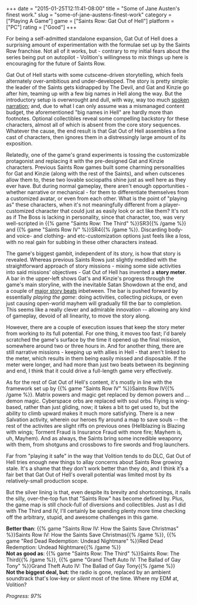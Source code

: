+++
date = "2015-01-25T12:11:41-08:00"
title = "Some of Jane Austen's finest work."
slug = "some-of-jane-austens-finest-work"
category = ["Playing A Game"]
game = ["Saints Row: Gat Out of Hell"]
platform = ["PC"]
rating = ["Good"]
+++

For being a self-admitted standalone expansion, Gat Out of Hell does a surprising amount of experimentation with the formulae set up by the Saints Row franchise.  Not all of it works, but - contrary to my initial fears about the series being put on autopilot - Volition's willingness to mix things up here is encouraging for the future of Saints Row.

Gat Out of Hell starts with some cutscene-driven storytelling, which feels alternately over-ambitious and under-developed.  The story is pretty simple: the leader of the Saints gets kidnapped by The Devil, and Gat and Kinzie go after him, teaming up with a few big names in Hell along the way.  But the introductory setup is overwrought and dull, with way, way too much <a href="http://saintsrow.wikia.com/Jane_Austen">spoken narration</a>; and, due to what I can only assume was a mismanaged content budget, the aforementioned "big names in Hell" are hardly more than footnotes.  Optional collectibles reveal some compelling backstory for these characters, almost all of which is absent from the core story sequences.  Whatever the cause, the end result is that Gat Out of Hell assembles a fine cast of characters, then ignores them in a distressingly large amount of its exposition.

Relatedly, one of the game's grand experiments is tossing the customizable protagonist and replacing it with the pre-designed Gat and Kinzie characters.  Previous Saints Row games built some charming personalities for Gat and Kinzie (along with the rest of the Saints), and when cutscenes allow them to, these two lovable sociopaths shine just as well here as they ever have.  But during normal gameplay, there aren't enough opportunities - whether narrative or mechanical - for them to differentiate themselves from a customized avatar, or even from each other.  What is the point of "playing as" these characters, when it's not meaningfully different from a player-customized character that could just as easily look or act like them?  It's not as if The Boss is lacking in personality, since that character, too, was very well-scripted in {{% game "Saints Row: The Third" %}}SR3{{% /game %}} and {{% game "Saints Row IV" %}}SR4{{% /game %}}.  Discarding body- and voice- and clothing- and etc-customization options just feels like a loss, with no real gain for subbing in these other characters instead.

The game's biggest gambit, independent of its story, is how that story is revealed.  Whereas previous Saints Rows just slightly meddled with the straightforward approach of story missions - mixing some side activities into said missions' objectives - Gat Out of Hell has invented a <b>story meter</b>.  A bar in the upper-left shows Gat's and Kinzie's progress through the game's main storyline, with the inevitable Satan Showdown at the end, and a couple of <a href="https://www.youtube.com/watch?v=OvAJIVSLqK4">major story beats</a> inbetween.  The bar is pushed forward by essentially <i>playing the game</i>: doing activities, collecting pickups, or even just causing open-world mayhem will gradually fill the bar to completion.  This seems like a really clever and admirable innovation -- allowing any kind of gameplay, devoid of all linearity, to move the story along.

However, there are a couple of execution issues that keep the story meter from working to its full potential.  For one thing, it moves too fast; I'd barely scratched the game's surface by the time it opened up the final mission, somewhere around two or three hours in.  And for another thing, there are still narrative missions - keeping up with allies in Hell - that aren't linked to the meter, which results in them being easily missed and disposable.  If the meter were longer, and had more than just two beats between its beginning and end, I think that it could drive a full-length game very effectively.

As for the rest of Gat Out of Hell's content, it's mostly in line with the framework set up by {{% game "Saints Row IV" %}}Saints Row IV{{% /game %}}.  Matrix powers and magic get replaced by demon powers and ... demon magic.  Cyberspace orbs are replaced with soul orbs.  Flying is wing-based, rather than just gliding, now; it takes a bit to get used to, but the ability to climb upward makes it much more satisfying.  There is a new Salvation activity, wherein our heroes fly around a map to save souls -- the rest of the activites are slight riffs on previous ones (Hellblazing is Blazing with wings; Torment Fraud is Insurance Fraud with more fire; Mayhem is, uh, Mayhem).  And as always, the Saints bring some incredible weaponry with them, from shotguns and crossbows to fire swords and frog launchers.

Far from "playing it safe" in the way that Volition tends to do DLC, Gat Out of Hell tries enough new things to allay concerns about Saints Row growing stale.  It's a shame that they don't work better than they do, and I think it's a fair bet that Gat Out of Hell's overall potential was limited most by its relatively-small production scope.

But the silver lining is that, even despite its brevity and shortcomings, it nails the silly, over-the-top fun that "Saints Row" has become defined by.  Plus, the game map is still chock-full of diversions and collectibles.  Just as I did with The Third and IV, I'll certainly be spending plenty more time checking off the arbitrary, stupid, and awesome challenges in this game.

<b>Better than</b>: {{% game "Saints Row IV: How the Saints Save Christmas" %}}Saints Row IV: How the Saints Save Christmas{{% /game %}}, {{% game "Red Dead Redemption: Undead Nightmare" %}}Red Dead Redemption: Undead Nightmare{{% /game %}}  
<b>Not as good as</b>: {{% game "Saints Row: The Third" %}}Saints Row: The Third{{% /game %}}, {{% game "Grand Theft Auto IV: The Ballad of Gay Tony" %}}Grand Theft Auto IV: The Ballad of Gay Tony{{% /game %}}  
<b>Not the biggest deal, but</b>: the radio is gone, replaced by an ambient soundtrack that's low-key or <i>silent</i> most of the time.  Where my EDM at, Volition?

<i>Progress: 97%</i>